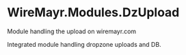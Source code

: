 # WireMayr.Modules.DzUpload
Module handling the upload on wiremayr.com

Integrated module handling dropzone uploads and DB.
